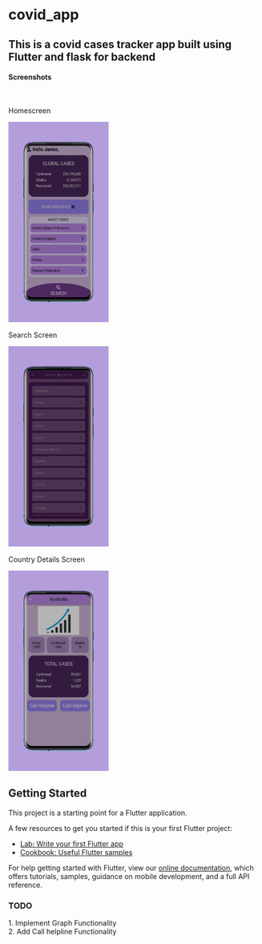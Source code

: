 # covid_app

<h2>This is a covid cases tracker app built using Flutter and flask for backend</h2>
<h4>Screenshots</h4>
<br>

<p>Homescreen</p>
<img src = "Screenshots/screen1.png" width="200" height="400">
<p>Search Screen</p>
<img src = "Screenshots/screen2.png" width="200" height="400">
<p> Country Details Screen </p>
<img src = "Screenshots/screen3.png" width="200" height="400">

## Getting Started

This project is a starting point for a Flutter application.

A few resources to get you started if this is your first Flutter project:

- [Lab: Write your first Flutter app](https://flutter.dev/docs/get-started/codelab)
- [Cookbook: Useful Flutter samples](https://flutter.dev/docs/cookbook)

For help getting started with Flutter, view our
[online documentation](https://flutter.dev/docs), which offers tutorials,
samples, guidance on mobile development, and a full API reference.


<h3>TODO</h4>
1. Implement Graph Functionality
<br>
2. Add Call helpline Functionality

